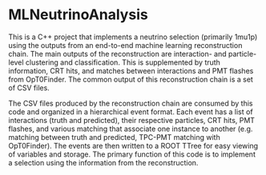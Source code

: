 # MLNeutrinoAnalysis
This is a C++ project that implements a neutrino selection (primarily 1mu1p) using the outputs from an end-to-end machine learning reconstruction chain. The main outputs of the reconstruction are interaction- and particle-level clustering and classification. This is supplemented by truth information, CRT hits, and matches between interactions and PMT flashes from OpT0Finder. The common output of this reconstruction chain is a set of CSV files.

The CSV files produced by the reconstruction chain are consumed by this code and organized in a hierarchical event format. Each event has a list of interactions (truth and predicted), their respective particles, CRT hits, PMT flashes, and various matching that associate one instance to another (e.g. matching between truth and predicted, TPC-PMT matching with OpT0Finder). The events are then written to a ROOT TTree for easy viewing of variables and storage. The primary function of this code is to implement a selection using the information from the reconstruction.
